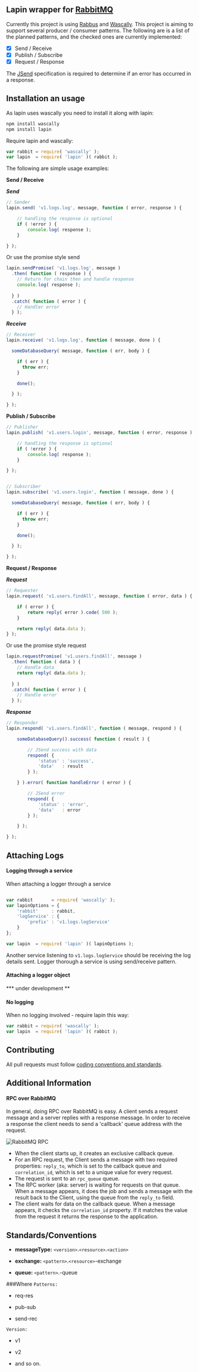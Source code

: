 ## Lapin wrapper for [RabbitMQ](http://rabbitmq.com/)

Currently this project is using [Rabbus](https://github.com/derickbailey/rabbus) and [Wascally](https://github.com/LeanKit-Labs/wascally). This project is aiming to support several producer / consumer patterns. The following are is a list of the planned patterns, and the checked ones are currently implemented:

* [X] Send / Receive
* [X] Publish / Subscribe
* [X] Request / Response

The [JSend](http://labs.omniti.com/labs/jsend) specification is required to determine if an error has occurred in a response.

## Installation an usage

As lapin uses wascally you need to install it along with lapin:

```bash
npm install wascally
npm install lapin
```

Require lapin and wascally:

```javascript
var rabbit = require( 'wascally' );
var lapin  = require( 'lapin' )( rabbit );
```

The following are simple usage examples:

**Send / Receive**

***Send***
```javascript
// Sender
lapin.send( 'v1.logs.log', message, function ( error, response ) {

	// handling the response is optional
	if ( !error ) {
		console.log( response );
	}

} );
```
Or use the promise style send
```javascript
lapin.sendPromise( 'v1.logs.log', message )
  .then( function ( response ) {
    // Return for chain then and handle response
    console.log( response );
    
  } )
  .catch( function ( error ) {
    // Handler error
  } );
```

***Receive***
```javascript
// Receiver
lapin.receive( 'v1.logs.log', function ( message, done ) {

  someDatabaseQuery( message, function ( err, body ) {

    if ( err ) {
      throw err;
    }

    done();

  } );

} );
```

**Publish / Subscribe**

```javascript
// Publisher
lapin.publish( 'v1.users.login', message, function ( error, response ) {

    // handling the response is optional
	if ( !error ) {
		console.log( response );
	}

} );


// Subscriber
lapin.subscribe( 'v1.users.login', function ( message, done ) {

  someDatabaseQuery( message, function ( err, body ) {

    if ( err ) {
      throw err;
    }

    done();

  } );

} );
```

**Request / Response**

***Request***
```javascript
// Requester
lapin.request( 'v1.users.findAll', message, function ( error, data ) {

	if ( error ) {
		return reply( error ).code( 500 );
	}

	return reply( data.data );
} );
```
Or use the promise style request
```javascript
lapin.requestPromise( 'v1.users.findAll', message )
  .then( function ( data ) {
    // Handle data
    return reply( data.data );
    
  } )
  .catch( function ( error ) {
    // Handle error
  } );
```
***Response***
```javascript
// Responder
lapin.respond( 'v1.users.findAll', function ( message, respond ) {

	someDatabaseQuery().success( function ( result ) {

		// JSend success with data
		respond( {
			'status' : 'success',
			'data'   : result
		} );

	} ).error( function handleError ( error ) {

		// JSend error
		respond( {
			'status' : 'error',
			'data'   : error
		} );

	} );

} );
```

## Attaching Logs
#### Logging through a service
When attaching a logger through a service
```javascript

var rabbit       = require( 'wascally' );
var lapinOptions = {
	'rabbit'     : rabbit,
	'logService' : {
		'prefix' : 'v1.logs.logService'
	}
};

var lapin  = require( 'lapin' )( lapinOptions );
```
Another service listening to `v1.logs.logService` should be receiving the log details sent. Logger thorough a service is using send/receive pattern.

#### Attaching a logger object

 *** under development **

#### No logging
When no logging involved - require lapin this way:
```javascript
var rabbit = require( 'wascally' );
var lapin  = require( 'lapin' )( rabbit );
```


## Contributing
All pull requests must follow [coding conventions and standards](https://github.com/School-Improvement-Network/coding-conventions).


## Additional Information
#### RPC over RabbitMQ

In general, doing RPC over RabbitMQ is easy. A client sends a request message and a server replies with a response message. In order to receive a response the client needs to send a 'callback' queue address with the request.

![RabbitMQ RPC](rabbitmq_rpc.png)

 * When the client starts up, it creates an exclusive callback queue.
 * For an RPC request, the Client sends a message with two required properties: `reply_to`, which is set to the callback queue and `correlation_id`, which is set to a unique value for every request.
 * The request is sent to an `rpc_queue` queue.
 * The RPC worker (aka: server) is waiting for requests on that queue. When a message appears, it does the job and sends a message with the result back to the Client, using the queue from the `reply_to` field.
 * The client waits for data on the callback queue. When a message appears, it checks the `correlation_id` property. If it matches the value from the request it returns the response to the application.

## Standards/Conventions

* **messageType:** `<version>`.`<resource>`.`<action>`

* **exchange:** `<pattern>`.`<resource>`-exchange

* **queue:** `<pattern>`.<resource>-queue

###Where
`Patterns:`

- req-res

- pub-sub

- send-rec

`Version:`

- v1

- v2

- and so on.
